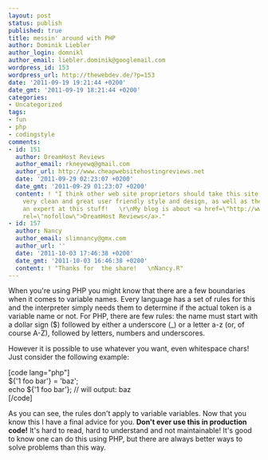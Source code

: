 ```yaml
---
layout: post
status: publish
published: true
title: messin' around with PHP
author: Dominik Liebler
author_login: domnikl
author_email: liebler.dominik@googlemail.com
wordpress_id: 153
wordpress_url: http://thewebdev.de/?p=153
date: '2011-09-19 19:21:44 +0200'
date_gmt: '2011-09-19 18:21:44 +0200'
categories:
- Uncategorized
tags:
- fun
- php
- codingstyle
comments:
- id: 151
  author: DreamHost Reviews
  author_email: rkneyewq@gmail.com
  author_url: http://www.cheapwebsitehostingreviews.net
  date: '2011-09-29 02:23:07 +0200'
  date_gmt: '2011-09-29 01:23:07 +0200'
  content: ! "I think other web site proprietors should take this site as an model,
    very clean and great user friendly style and design, as well as the content. You’re
    an expert at this stuff!   \r\nMy blog is about <a href=\"http://www.cheapwebsitehostingreviews.net\"
    rel=\"nofollow\">DreamHost Reviews</a>."
- id: 157
  author: Nancy
  author_email: slimnancy@gmx.com
  author_url: ''
  date: '2011-10-03 17:46:38 +0200'
  date_gmt: '2011-10-03 16:46:38 +0200'
  content: ! "Thanks for  the share!   \nNancy.R"
---
```

<p>When you're using PHP you might know that there are a few boundaries when it comes to variable names. Every language has a set of rules for this and the interpreter simply needs them to determine if the actual token is a variable name or not. For PHP, there are few rules: the name must start with a dollar sign ($) followed by either a underscore (_) or a letter a-z (or, of course A-Z), followed by letters, numbers and underscores.</p>
<p>However it is possible to use whatever you want, even whitespace chars! Just consider the following example:</p>
<p>[code lang="php"]<br />
${'1 foo bar'} = 'baz';<br />
echo ${'1 foo bar'}; // will output: baz<br />
[/code]</p>
<p>As you can see, the rules don't apply to variable variables. Now that you know this I have a final advice for you. <strong>Don't ever use this in production code!</strong> It's hard to read, hard to understand and not maintainable! It's good to know one can do this using PHP, but there are always better ways to solve problems than this way.</p>
